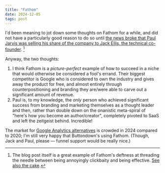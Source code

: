 ```yaml
---
title: "Fathom"
date: 2024-12-05
tags: post
---
```


I'd been meaning to jot down some thoughts on Fathom for a while, and did not have a particularly good reason to do so until [the news broke that Paul Jarvis was selling his share of the company to Jack Ellis, the technical co-founder](https://usefathom.com/blog/acquired). [^1]

Anyway, the two thoughts:

1. I think Fathom is a _picture-perfect_ example of how to succeed in a niche that would otherwise be considered a fool's errand. Their biggest competitor is Google who is considered to own the industry and gives away the product for free, and almost entirely through counterpositioning and branding they are/were able to carve out a significant amount of revenue.
2. Paul is, to my knowledge, the _only_ person who achieved significant success from branding and marketing themselves as a thought leader and then, rather than double down on the onanistic meta-spiral of "here's how you become an author/creator", completely pivoted to SaaS and left the zeitgeist behind. Incredible!

The market for [Google Analytics alternatives](https://buttondown.com/comparison-guides/google-analytics-alternatives) is crowded in 2024 compared to 2020; I'm still very happy that Buttondown's using Fathom. (Though, Jack and Paul, please — funnel support would be really nice.)

[^1]: The blog post itself is a great example of Fathom's deftness at threading the needle between being annoyingly clickbaity and being effective. [See also the cake](https://x.com/usefathom/status/1676679375717285891).
